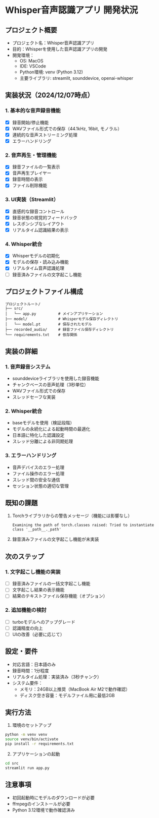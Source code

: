 # Whisper音声認識アプリ 開発状況

## プロジェクト概要
- プロジェクト名：Whisper音声認識アプリ
- 目的：Whisperを使用した音声認識アプリの開発
- 開発環境：
  - OS: MacOS
  - IDE: VSCode
  - Python環境: venv (Python 3.12)
  - 主要ライブラリ: streamlit, sounddevice, openai-whisper

## 実装状況（2024/12/07時点）

### 1. 基本的な音声録音機能
- [x] 録音開始/停止機能
- [x] WAVファイル形式での保存（44.1kHz, 16bit, モノラル）
- [x] 連続的な音声ストリーミング処理
- [x] エラーハンドリング

### 2. 音声再生・管理機能
- [x] 録音ファイルの一覧表示
- [x] 音声再生プレイヤー
- [x] 録音時間の表示
- [x] ファイル削除機能

### 3. UI実装（Streamlit）
- [x] 直感的な録音コントロール
- [x] 録音状態の視覚的フィードバック
- [x] レスポンシブなレイアウト
- [x] リアルタイム認識結果の表示

### 4. Whisper統合
- [x] Whisperモデルの初期化
- [x] モデルの保存・読み込み機能
- [x] リアルタイム音声認識処理
- [ ] 録音済みファイルの文字起こし機能

## プロジェクトファイル構成
```
プロジェクトルート/
├── src/
│   └── app.py          # メインアプリケーション
├── model/              # Whisperモデル保存ディレクトリ
│   └── model.pt        # 保存されたモデル
├── recorded_audio/     # 録音ファイル保存ディレクトリ
└── requirements.txt    # 依存関係
```

## 実装の詳細

### 1. 音声録音システム
- sounddeviceライブラリを使用した録音機能
- チャンクベースの音声処理（3秒単位）
- WAVファイル形式での保存
- スレッドセーフな実装

### 2. Whisper統合
- baseモデルを使用（検証段階）
- モデルの永続化による起動時間の最適化
- 日本語に特化した認識設定
- スレッド分離による非同期処理

### 3. エラーハンドリング
- 音声デバイスのエラー処理
- ファイル操作のエラー処理
- スレッド間の安全な通信
- セッション状態の適切な管理

## 既知の課題
1. Torchライブラリからの警告メッセージ（機能には影響なし）
   ```
   Examining the path of torch.classes raised: Tried to instantiate class '__path__._path'
   ```
2. 録音済みファイルの文字起こし機能が未実装

## 次のステップ

### 1. 文字起こし機能の実装
- [ ] 録音済みファイルの一括文字起こし機能
- [ ] 文字起こし結果の表示機能
- [ ] 結果のテキストファイル保存機能（オプション）

### 2. 追加機能の検討
- [ ] turboモデルへのアップグレード
- [ ] 認識精度の向上
- [ ] UIの改善（必要に応じて）

## 設定・要件
- 対応言語：日本語のみ
- 録音時間：1分程度
- リアルタイム処理：実装済み（3秒チャンク）
- システム要件：
  - メモリ：24GB以上推奨（MacBook Air M2で動作確認）
  - ディスク空き容量：モデルファイル用に最低2GB

## 実行方法
1. 環境のセットアップ
```bash
python -m venv venv
source venv/bin/activate
pip install -r requirements.txt
```

2. アプリケーションの起動
```bash
cd src
streamlit run app.py
```

## 注意事項
- 初回起動時にモデルのダウンロードが必要
- ffmpegのインストールが必要
- Python 3.12環境で動作確認済み
